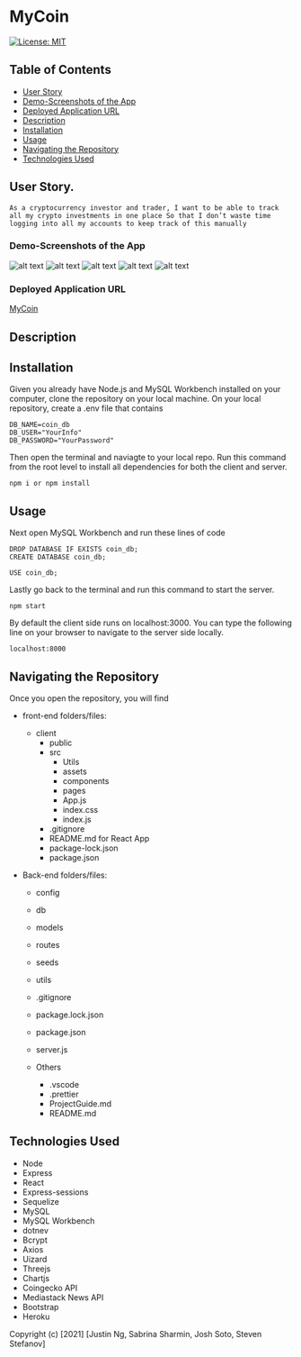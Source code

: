 # MyCoin

[![License: MIT](https://img.shields.io/badge/License-MIT-yellow.svg)](https://opensource.org/licenses/MIT)

## Table of Contents

- [User Story](#User-Story)
- [Demo-Screenshots of the App](#Demo-Screenshots-of-the-App)
- [Deployed Application URL](#Deployed-Application-URL)
- [Description](#Description)
- [Installation](#Installation)
- [Usage](#Usage)
- [Navigating the Repository](#Navigating-the-Repository)
- [Technologies Used](#Technologies-Used)

## User Story.

```
As a cryptocurrency investor and trader, I want to be able to track all my crypto investments in one place So that I don’t waste time logging into all my accounts to keep track of this manually
```

### Demo-Screenshots of the App

![alt text](public/images/final-page-1.png)
![alt text](public/images/final-page-2.png)
![alt text](public/images/final-page-3.png)
![alt text](public/images/final-page-4.png)
![alt text](public/images/final-page-5.png)

### Deployed Application URL

[MyCoin](https://my-coin-app-deployed.herokuapp.com)

## Description

## Installation

Given you already have Node.js and MySQL Workbench installed on your computer, clone the repository on your local machine. On your local repository, create a .env file that contains

```
DB_NAME=coin_db
DB_USER="YourInfo"
DB_PASSWORD="YourPassword"
```

Then open the terminal and naviagte to your local repo. Run this command from the root level to install all dependencies for both the client and server.

```
npm i or npm install
```

## Usage

Next open MySQL Workbench and run these lines of code

```
DROP DATABASE IF EXISTS coin_db;
CREATE DATABASE coin_db;

USE coin_db;
```

Lastly go back to the terminal and run this command to start the server.

```
npm start
```

By default the client side runs on localhost:3000. You can type the following line on your browser to navigate to the server side locally.

```
localhost:8000
```

## Navigating the Repository

Once you open the repository, you will find

- front-end folders/files:

  - client
    - public
    - src
      - Utils
      - assets
      - components
      - pages
      - App.js
      - index.css
      - index.js
    - .gitignore
    - README.md for React App
    - package-lock.json
    - package.json

- Back-end folders/files:

  - config
  - db
  - models
  - routes
  - seeds
  - utils
  - .gitignore
  - package.lock.json
  - package.json
  - server.js

  - Others
    - .vscode
    - .prettier
    - ProjectGuide.md
    - README.md

## Technologies Used

- Node
- Express
- React
- Express-sessions
- Sequelize
- MySQL
- MySQL Workbench
- dotnev
- Bcrypt
- Axios
- Uizard
- Threejs
- Chartjs
- Coingecko API
- Mediastack News API
- Bootstrap
- Heroku

Copyright (c) [2021] [Justin Ng, Sabrina Sharmin, Josh Soto, Steven Stefanov]

